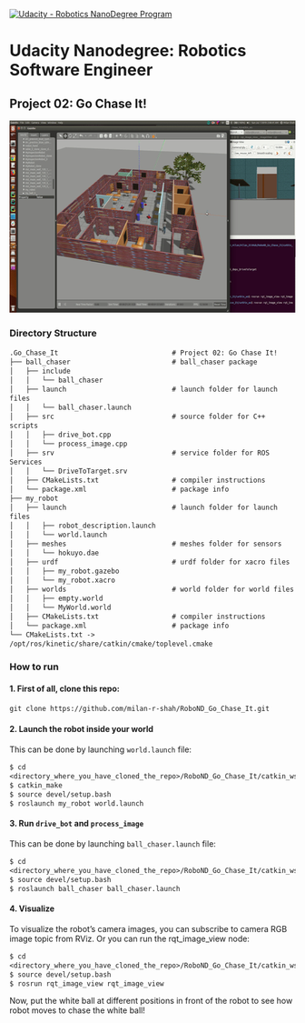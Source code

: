 [![Udacity - Robotics NanoDegree Program](https://s3-us-west-1.amazonaws.com/udacity-robotics/Extra+Images/RoboND_flag.png)](https://www.udacity.com/robotics)

# Udacity Nanodegree: Robotics Software Engineer

## Project 02: Go Chase It!

<p align="center">
    <img src="./docs/GIFs/Milan_GoChaseIt.gif" width="600" height="338" title="Go Chase It!" >
</p>

### Directory Structure
```
.Go_Chase_It                            # Project 02: Go Chase It!
├── ball_chaser                         # ball_chaser package
│   ├── include
│   │   └── ball_chaser
│   ├── launch                          # launch folder for launch files
│   │   └── ball_chaser.launch
│   ├── src                             # source folder for C++ scripts
│   │   ├── drive_bot.cpp
│   │   └── process_image.cpp
│   ├── srv                             # service folder for ROS Services
│   │   └── DriveToTarget.srv
│   ├── CMakeLists.txt                  # compiler instructions
│   └── package.xml                     # package info
├── my_robot
│   ├── launch                          # launch folder for launch files
│   │   ├── robot_description.launch
│   │   └── world.launch
│   ├── meshes                          # meshes folder for sensors
│   │   └── hokuyo.dae
│   ├── urdf                            # urdf folder for xacro files
│   │   ├── my_robot.gazebo
│   │   └── my_robot.xacro
│   ├── worlds                          # world folder for world files
│   │   ├── empty.world
│   │   └── MyWorld.world
│   ├── CMakeLists.txt                  # compiler instructions
│   └── package.xml                     # package info
└── CMakeLists.txt -> /opt/ros/kinetic/share/catkin/cmake/toplevel.cmake

```

### How to run

#### 1. First of all, clone this repo:
```
git clone https://github.com/milan-r-shah/RoboND_Go_Chase_It.git
```

#### 2. Launch the robot inside your world
This can be done by launching ```world.launch``` file:
```
$ cd <directory_where_you_have_cloned_the_repo>/RoboND_Go_Chase_It/catkin_ws/
$ catkin_make
$ source devel/setup.bash
$ roslaunch my_robot world.launch
```

#### 3. Run ``` drive_bot ``` and ``` process_image ```
This can be done by launching ```ball_chaser.launch``` file:
```
$ cd <directory_where_you_have_cloned_the_repo>/RoboND_Go_Chase_It/catkin_ws/
$ source devel/setup.bash
$ roslaunch ball_chaser ball_chaser.launch
```

#### 4. Visualize
To visualize the robot’s camera images, you can subscribe to camera RGB image topic from RViz. Or you can run the rqt_image_view node:
```
$ cd <directory_where_you_have_cloned_the_repo>/RoboND_Go_Chase_It/catkin_ws/
$ source devel/setup.bash
$ rosrun rqt_image_view rqt_image_view
```

Now, put the white ball at different positions in front of the robot to see how robot moves to chase the white ball!